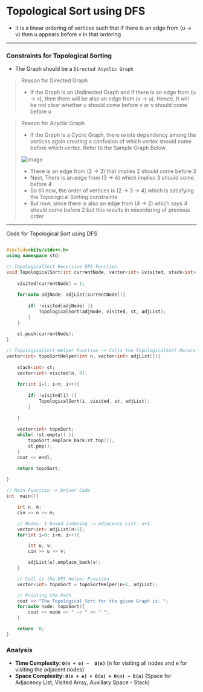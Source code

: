 # Topological Sort using DFS

- It is a linear ordering of vertices such that if there is an edge from (u -> v) then u appears before v in that ordering

--- 

### Constraints for Topological Sorting

- The Graph should be a ` Directed Acyclic Graph `

> Reason for Directed Graph
> - If the Graph is an Undirected Graph and if there is an edge from (u -> v), then there will be also an edge from (v -> u). Hence, It will be not clear whether u should come before v or v should come before u

> Reason for Acyclic Graph
> - If the Graph is a Cyclic Graph, there exists dependency among the vertices again creating a confusion of which vertex should come before which vertex. Refer to the Sample Graph Below <br> 
>
> ![image](https://user-images.githubusercontent.com/67231450/145714341-424c04e8-31f1-4cae-8541-041712cc2ead.png)
>
> - There is an edge from (2 -> 3) that implies 2 should come before 3
> - Next, There is an edge from (3 -> 4) which implies 3 should come before 4
> - So till now, the order of vertices is (2 -> 3 -> 4) which is satisfying the Topological Sorting constraints
> - But now, since there is also an edge from (4 -> 2) which says 4 should come before 2 but this results in misordering of previous order

---

Code for Topological Sort using DFS

``` cpp

#include<bits/stdc++.h>
using namespace std;

// TopologicalSort Recursive DFS Function
void TopologicalSort(int currentNode, vector<int> &visited, stack<int> &st, vector<int> adjList[]){
    
    visited[currentNode] = 1;
    
    for(auto adjNode: adjList[currentNode]){
        
        if( !visited[adjNode] ){
            TopologicalSort(adjNode, visited, st, adjList);
        }   
    }
    
    st.push(currentNode);
}

// TopologicalSort Helper Function -> Calls the TopologicalSort Recursive Function and returns the Path by DFS Traversal
vector<int> topoSortHelper(int n, vector<int> adjList[]){
    
    stack<int> st;
    vector<int> visited(n, 0);
    
    for(int i=1; i<n; i++){
        
        if( !visited[i] ){
            TopologicalSort(i, visited, st, adjList);
        }
        
    }
    
    vector<int> topoSort;
    while( !st.empty() ){
        topoSort.emplace_back(st.top());
        st.pop();
    }
    cout << endl;

    return topoSort;
    
}

// Main Function -> Driver Code
int  main(){

    int n, m;
    cin >> n >> m;

    // Nodes: 1 based indexing -> Adjacency List: n+1
    vector<int> adjList[n+1];
    for(int i=0; i<m; i++){

        int u, v;
        cin >> u >> v;

        adjList[u].emplace_back(v);
    }

    // Call to the DFS Helper Function
    vector<int> topoSort = topoSortHelper(n+1, adjList);

    // Printing the Path
    cout << "The Topological Sort for the given Graph is: ";
    for(auto node: topoSort){
        cout << node << " -> " << " ";
    }

    return  0;
}

```

### Analysis

- **Time Complexity: `O(n + e) ~  O(n)`**   (n for visiting all nodes and e for visiting the adjacent nodes)
- **Space Complexity: `O(n + e) + O(n) + O(n) ~ O(n)`**    (Space for Adjacency List, Visited Array, Auxillary Space - Stack)
